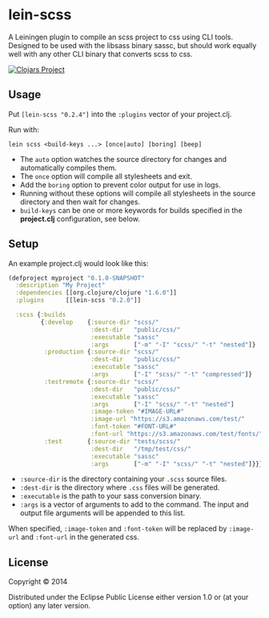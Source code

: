 # lein-scss

A Leiningen plugin to compile an scss project to css using CLI tools.
Designed to be used with the libsass binary sassc, but should work equally well with any
other CLI binary that converts scss to css.

[![Clojars Project](http://clojars.org/lein-scss/latest-version.svg)](http://clojars.org/lein-scss)

## Usage

Put `[lein-scss "0.2.4"]` into the `:plugins` vector of your project.clj.

Run with:

    lein scss <build-keys ...> [once|auto] [boring] [beep]

- The `auto` option watches the source directory for changes and automatically compiles them.
- The `once` option will compile all stylesheets and exit.
- Add the `boring` option to prevent color output for use in logs.
- Running without these options will compile all stylesheets in the source directory and then wait for changes.
- `build-keys` can be one or more keywords for builds specified in the **project.clj** configuration, see below.

## Setup

An example project.clj would look like this:
```clojure
(defproject myproject "0.1.0-SNAPSHOT"
  :description "My Project"
  :dependencies [[org.clojure/clojure "1.6.0"]]
  :plugins      [[lein-scss "0.2.0"]]

  :scss {:builds
         {:develop    {:source-dir "scss/"
                       :dest-dir   "public/css/"
                       :executable "sassc"
                       :args       ["-m" "-I" "scss/" "-t" "nested"]}
          :production {:source-dir "scss/"
                       :dest-dir   "public/css/"
                       :executable "sassc"
                       :args       ["-I" "scss/" "-t" "compressed"]}
          :testremote {:source-dir "scss/"
                       :dest-dir   "public/css/"
                       :executable "sassc"
                       :args       ["-I" "scss/" "-t" "nested"]
                       :image-token "#IMAGE-URL#"
                       :image-url "https://s3.amazonaws.com/test/"
                       :font-token "#FONT-URL#"
                       :font-url "https://s3.amazonaws.com/test/fonts/"}
          :test       {:source-dir "tests/scss/"
                       :dest-dir   "/tmp/test/css/"
                       :executable "sassc"
                       :args       ["-m" "-I" "scss/" "-t" "nested"]}}}
```

* `:source-dir` is the directory containing your `.scss` source files.
* `:dest-dir` is the directory where `.css` files will be generated.
* `:executable` is the path to your sass conversion binary.
* `:args` is a vector of arguments to add to the command. The input and output file arguments will be appended to this list.

When specified, `:image-token` and `:font-token` will be replaced by `:image-url` and `:font-url` in the generated css.

## License

Copyright © 2014

Distributed under the Eclipse Public License either version 1.0 or (at
your option) any later version.
